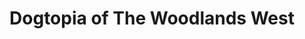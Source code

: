 ---
title: "Dogtopia of The Woodlands West"
url: /magnolia/dogtopia-of-the-woodlands-west/
shop: pet grooming
---